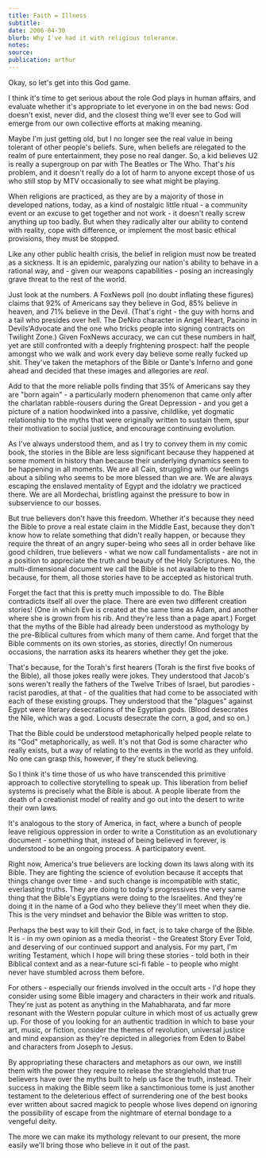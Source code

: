 ```yaml
---
title: Faith = Illness
subtitle:
date: 2006-04-30
blurb: Why I've had it with religious tolerance.
notes:
source:
publication: arthur
---
```


Okay, so let's get into this God game.

I think it's time to get serious about the role God plays in human affairs, and evaluate whether it's appropriate to let everyone in on the bad news: God doesn't exist, never did, and the closest thing we'll ever see to God will emerge from our own collective efforts at making meaning.

Maybe I'm just getting old, but I no longer see the real value in being tolerant of other people's beliefs. Sure, when beliefs are relegated to the realm of pure entertainment, they pose no real danger. So, a kid believes U2 is really a supergroup on par with The Beatles or The Who. That's _his_ problem, and it doesn't really do a lot of harm to anyone except those of us who still stop by MTV occasionally to see what might be playing.

When religions are practiced, as they are by a majority of those in developed nations, today, as a kind of nostalgic little ritual - a community event or an excuse to get together and not work - it doesn't really screw anything up too badly. But when they radically alter our ability to contend with reality, cope with difference, or implement the most basic ethical provisions, they must be stopped.

Like any other public health crisis, the belief in religion must now be treated as a sickness. It is an epidemic, paralyzing our nation's ability to behave in a rational way, and - given our weapons capabilities - posing an increasingly grave threat to the rest of the world.

Just look at the numbers. A FoxNews poll (no doubt inflating these figures) claims that 92% of Americans say they believe in God, 85% believe in heaven, and 71% believe in the Devil. (That's right - the guy with horns and a tail who presides over hell. The DeNiro character in Angel Heart, Pacino in Devils'Advocate and the one who tricks people into signing contracts on Twilight Zone.) Given FoxNews accuracy, we can cut these numbers in half, yet are still confronted with a deeply frightening prospect: half the people amongst who we walk and work every day believe some really fucked up shit. They've taken the metaphors of the Bible or Dante's Inferno and gone ahead and decided that these images and allegories are _real_.

Add to that the more reliable polls finding that 35% of Americans say they are "born again" - a particularly modern phenomenon that came only after the charlatan rabble-rousers during the Great Depression - and you get a picture of a nation hoodwinked into a passive, childlike, yet dogmatic relationship to the myths that were originally written to sustain them, spur their motivation to social justice, and encourage continuing evolution.

As I've always understood them, and as I try to convey them in my comic book, the stories in the Bible are less significant because they happened at some moment in history than because their underlying dynamics seem to be happening in all moments. We are all Cain, struggling with our feelings about a sibling who seems to be more blessed than we are. We are always escaping the enslaved mentality of Egypt and the idolatry we practiced there. We are all Mordechai, bristling against the pressure to bow in subservience to our bosses.

But true believers don't have this freedom. Whether it's because they need the Bible to prove a real estate claim in the Middle East, because they don't know how to relate something that didn't really happen, or because they require the threat of an angry super-being who sees all in order behave like good children, true believers - what we now call fundamentalists - are not in a position to appreciate the truth and beauty of the Holy Scriptures. No, the multi-dimensional document we call the Bible is not available to them because, for them, all those stories have to be accepted as historical truth.

Forget the fact that this is pretty much impossible to do. The Bible contradicts itself all over the place. There are even two different creation stories! (One in which Eve is created at the same time as Adam, and another where she is grown from his rib. And they're less than a page apart.) Forget that the myths of the Bible had already been understood as mythology by the pre-Biblical cultures from which many of them came. And forget that the Bible comments on its own stories, as stories, directly! On numerous occasions, the narration asks its hearers whether they get the joke.

That's because, for the Torah's first hearers (Torah is the first five books of the Bible), all those jokes really were jokes. They understood that Jacob's sons weren't really the fathers of the Twelve Tribes of Israel, but parodies - racist parodies, at that - of the qualities that had come to be associated with each of these existing groups. They understood that the "plagues" against Egypt were literary desecrations of the Egyptian gods. (Blood desecrates the Nile, which was a god. Locusts desecrate the corn, a god, and so on.)

That the Bible could be understood metaphorically helped people relate to its "God" metaphorically, as well. It's not that God is some character who really exists, but a way of relating to the events in the world as they unfold. No one can grasp this, however, if they're stuck believing.

So I think it's time those of us who have transcended this primitive approach to collective storytelling to speak up. This liberation from belief systems is precisely what the Bible is about. A people liberate from the death of a creationist model of reality and go out into the desert to write their own laws.

It's analogous to the story of America, in fact, where a bunch of people leave religious oppression in order to write a Constitution as an evolutionary document - something that, instead of being believed in forever, is understood to be an ongoing process. A participatory event.

Right now, America's true believers are locking down its laws along with its Bible. They are fighting the science of evolution because it accepts that things change over time - and such change is incompatible with static, everlasting truths. They are doing to today's progressives the very same thing that the Bible's Egyptians were doing to the Israelites. And they're doing it in the name of a God who they believe they'll meet when they die. This is the very mindset and behavior the Bible was written to stop.

Perhaps the best way to kill their God, in fact, is to take charge of the Bible. It is - in my own opinion as a media theorist - the Greatest Story Ever Told, and deserving of our continued support and analysis. For my part, I'm writing Testament, which I hope will bring these stories - told both in their Biblical context and as a near-future sci-fi fable - to people who might never have stumbled across them before.

For others - especially our friends involved in the occult arts - I'd hope they consider using some Bible imagery and characters in their work and rituals. They're just as potent as anything in the Mahabharata, and far more resonant with the Western popular culture in which most of us actually grew up. For those of you looking for an authentic tradition in which to base your art, music, or fiction, consider the themes of revolution, universal justice and mind expansion as they're depicted in allegories from Eden to Babel and characters from Joseph to Jesus.

By appropriating these characters and metaphors as our own, we instill them with the power they require to release the stranglehold that true believers have over the myths built to help us face the truth, instead. Their success in making the Bible seem like a sanctimonious tome is just another testament to the deleterious effect of surrendering one of the best books ever written about sacred magick to people whose lives depend on ignoring the possibility of escape from the nightmare of eternal bondage to a vengeful deity.

The more we can make its mythology relevant to our present, the more easily we'll bring those who believe in it out of the past.
